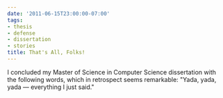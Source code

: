 ```yaml
---
date: '2011-06-15T23:00:00-07:00'
tags:
- thesis
- defense
- dissertation
- stories
title: That's All, Folks!
---
```


I concluded my Master of Science in Computer Science dissertation with the following words, which in retrospect seems remarkable: "Yada, yada, yada — everything I just said."
